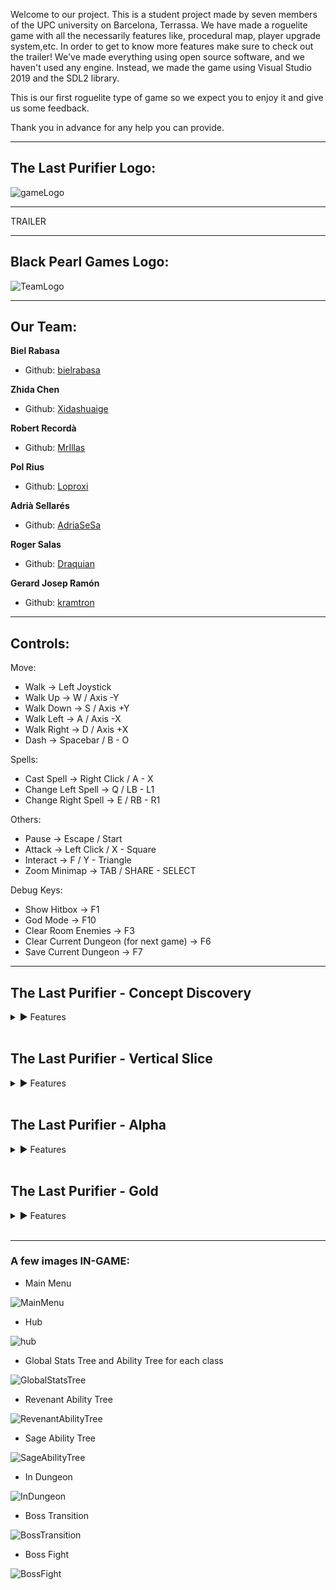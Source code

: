 
Welcome to our project. This is a student project made by seven members of the UPC university on Barcelona, Terrassa. 
We have made a roguelite game with all the necessarily features like, procedural map, player upgrade system,etc.
In order to get to know more features make sure to check out the trailer!
We've made everything using open source software, and we haven't used any engine. Instead, we made the game using Visual Studio 2019 and the SDL2 library.

This is our first roguelite type of game so we expect you to enjoy it and give us some feedback.

Thank you in advance for any help you can provide.

***
## The Last Purifier Logo:

![gameLogo](https://raw.githubusercontent.com/Project2CITM/The-Last-Purifier/main/Game/Assets/Sprites/UI/logoGame.png)


***
TRAILER

***

## Black Pearl Games Logo:

![TeamLogo](https://raw.githubusercontent.com/Project2CITM/The-Last-Purifier/main/Game/Assets/Sprites/UI/Team_Logo.png)

***
## Our Team:

**Biel Rabasa**

* Github: [bielrabasa](https://github.com/bielrabasa)

**Zhida Chen**

* Github: [Xidashuaige](https://github.com/Xidashuaige)

**Robert Recordà**

* Github: [MrIllas](https://github.com/MrIllas) 

**Pol Rius**

* Github: [Loproxi](https://github.com/Loproxi)  

**Adrià Sellarés**

* Github: [AdriaSeSa](https://github.com/AdriaSeSa)  

**Roger Salas**

* Github: [Draquian](https://github.com/Draquian) 

**Gerard Josep Ramón**

* Github: [kramtron](https://github.com/kramtron) 

***

## Controls:

Move:
- 	Walk			→	Left Joystick
- 	Walk Up			→	W  /  Axis -Y
- 	Walk Down		→	S  /  Axis +Y
- 	Walk Left		→	A  /  Axis -X
- 	Walk Right		→	D  /  Axis +X
- 	Dash			→	Spacebar  /  B - O

Spells:
- 	Cast Spell		→	Right Click  /  A - X
- 	Change Left Spell 	→	Q  /  LB - L1
- 	Change Right Spell	→	E  /  RB - R1

Others:
- 	Pause			→	Escape  /  Start
- 	Attack			→	Left Click  /  X - Square
- 	Interact		→	F  /  Y - Triangle
-   Zoom Minimap → TAB / SHARE - SELECT 

Debug Keys:
- 	Show Hitbox		→	F1
- 	God Mode		→	F10
- 	Clear Room Enemies	→	F3
- 	Clear Current Dungeon (for next game)	→	F6
- 	Save Current Dungeon	→	F7

***
## The Last Purifier - Concept Discovery
<details>
<summary>▶ Features</summary>
  <br>
<pre>
● Full game Design

● Wiki
  ● Main Page
  ● GDD (Game Design Document)
  ● TDD (Tech Design Document)
  ● Production Plan
  ● GUI Design Document
  ● Art Bible
  ● Audio Bible
  ● QA Workflow
</pre>
</details>
<br>

## The Last Purifier - Vertical Slice
<details>
<summary>▶ Features </summary>
  <br>
<pre>
● Fullscreen & Windowed mode

● God Mode (F10) 
  ● Instakills  
  ● No damage 

● Keyboard & Gamepad control

● 2 playable characters
  ● Sage (range battle system)  
  ● Revenant (melee battle system)

● 3 types of enemies 
  ● Ghoul 
  ● Kaboom  
  ● Worm

● 6 NPCs with custom dialog

● 5 Spells
  ● Purifed Sword
  ● Soul Shield
  ● Purification Slash
  ● Foteiros
  ● Ekriski

● Spell deck

● 2 Skill Trees, one per class.

● Random generated map.

● Hub Map with different zones 

● Custom team logo (with fx)

● Custom game logo (with fx)

● Menu & Pause menu (keyboard & controller)
  ● Play
  ● Options
  ● Credits
  ● Load
  ● Save
  ● Exit
  ● GitHub link

● Audio
  ● Background music
  ● Audio effects
    ● Enemies
    ● Players
    ● Attacks
    ● Menu

● HUD
  ● Health bar & damage effects
  ● Spell cards + deck
  ● Pause menu
</pre>
</details>
<br>

## The Last Purifier - Alpha
<details>
<summary>▶ Features</summary>
  <br>
<pre>
● Map
  ● Minimap (dungeon & hub)
  ● 3 new puzzles (3 new rooms)
  ● Save & Continue from last dungeon
  ● Player converter

● Entities
  ● New slime enemy
  ● New breakable pot
  ● Buttons (random pressing order)
  ● Pathfinding

● Weapons
  ● New combat system
  ● Spear
  ● Staff
  ● Book

● Audio
  ● New fx
  ● New music for every scene
  ● Change Volume

● UI
  ● Win screen
  ● Game over screen
  ● Vsync activation
  ● Volume changing
  ● Ability trees
    ● Buy better stats
    ● Buy deck spaces
    ● Buy ability improvements

● Quests
</pre>
</details>
<br>

## The Last Purifier - Gold
<details>
<summary>▶ Features</summary>
  <br>
<pre>
  ● Webpage
    ● Intro
    ● Trailer
    ● Team members
    ● Feature list

  ● Gamepad
    ● Menu movement
    ● All mechanics

  ● Particle System
    ● Blood (player hit)
    ● Collecting souls
    ● Fire (marks the exit when winning the run)

  ● Objects
    ● Hp orb
    ● Pneuma Spell

  ● Entities
    ● Miniboss
    ● Boss
      ● AI
      ● Pathfinding
      ● 3 Attacks
      ● Transition

  ● UI
    ● Animated Main Menu
    ● Torch animation
    ● Animated Pause Menu
    ● Animated Option Menu
    ● Animated Card Inventory
    ● Animated + Updated HUD
    ● Weapon selector
    ● Health bar HUD


  ● Ability Tree
    ● Completed Tree
    ● All elements show description when hovering
    ● Switching trees with TAB

  ● Audio
    ● 15-20 new sfx
    ● Boss battle theme music

  ● General features
    ● Sage teleport effect
    ● Revenant dash effect
    ● New player sprite implementation
    ● Sage class balancing
    ● Spell stats update
    ● Healing purified sword

  ● Bugs
    ● Puzzle design errors
    ● Puzzle 2 barrel colliders not destroying
    ● Enemy knockback while deactivated
    ● Entity collider not destroying after death
    ● Enemy parents destroying before children
    ● Trigger class calling errors
    ● Projectile scaling errors, offsets & rotation
    ● Boss fight music corruption
    ● Max spell slots
    ● Saving system errors
    ● Trees crashing the game when not having any soul
    ● Hub roof sprite error when going indoors and outdoors
    ● Movement Blocked when exiting with instructor
    ● Fullscreen hover box rendering in wrong position
    ● Blocked spells spawning
</pre>
</details>
<br>

***

### A few images IN-GAME:

* Main Menu

![MainMenu](https://raw.githubusercontent.com/Project2CITM/The-Last-Purifier/gh-pages/IN-GAME-MAINMENU(7).png)

* Hub

![hub](https://raw.githubusercontent.com/Project2CITM/The-Last-Purifier/gh-pages/IN-GAME(1).png)

* Global Stats Tree and Ability Tree for each class

![GlobalStatsTree](https://raw.githubusercontent.com/Project2CITM/The-Last-Purifier/gh-pages/IN-GAME-GLOBALTREE(4).png)

* Revenant Ability Tree

![RevenantAbilityTree](https://raw.githubusercontent.com/Project2CITM/The-Last-Purifier/gh-pages/IN-GAME-REVENANTTREE(3).png)

* Sage Ability Tree

![SageAbilityTree](https://raw.githubusercontent.com/Project2CITM/The-Last-Purifier/gh-pages/IN-GAME-SAGETREE(2).png)

* In Dungeon

![InDungeon](https://raw.githubusercontent.com/Project2CITM/The-Last-Purifier/gh-pages/IN-GAME(5).png)

* Boss Transition

![BossTransition](https://raw.githubusercontent.com/Project2CITM/The-Last-Purifier/gh-pages/BOSSTRANSITIONGIF.gif)

* Boss Fight

![BossFight](https://raw.githubusercontent.com/Project2CITM/The-Last-Purifier/gh-pages/BOSSFIGHTGIF.gif)

